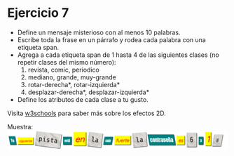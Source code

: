 # Ejercicio 7
* Define un mensaje misterioso con al menos 10 palabras.
* Escribe toda la frase en un párrafo y rodea cada palabra con una etiqueta span.
* Agrega a cada etiqueta span de 1 hasta 4 de las siguientes clases  (no repetir clases del mismo número):
  1. revista, comic, periodico
  2. mediano, grande, muy-grande
  3. rotar-derecha*, rotar-izquierda*
  4. desplazar-derecha*, desplazar-izquierda*
* Define los atributos de cada clase a tu gusto.

Visita [w3schools](https://www.w3schools.com/cssref/css3_pr_transform.asp) para saber más sobre los efectos 2D.

Muestra:
![](mensaje_secreto.png?raw=true, "Resultado final")
